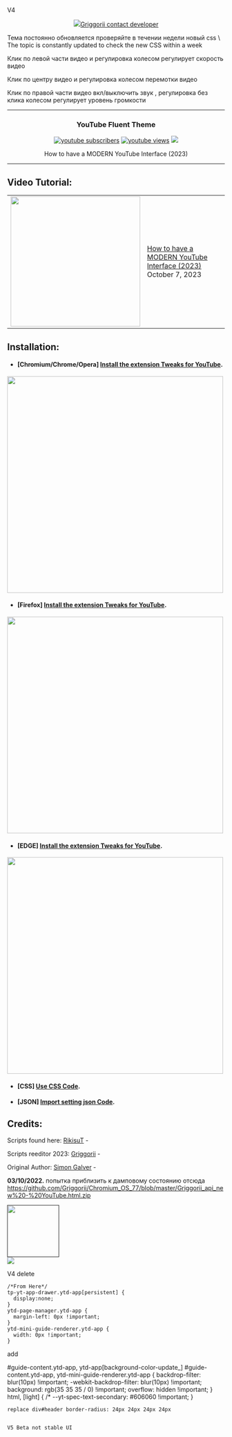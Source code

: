 V4

<p align="center">
    <a href="tel:+79998219183" class="phone-header"><img src="https://lh3.googleusercontent.com/oyM26LuCk6GRBawUiahBuepAmSz6tRfNedirN8mutzY9Iem-RWpgycyVDAmj8-DgEvvsgrprpmQrXaKORj7J07zFev4=w128-h128-e365-rj-sc0x00ffffff">Griggorii contact developer</a>
            </div>
  </p>
</p>

<dialog id="voice-overlay-dialog" class="overlay-dialog">
    <div id="voice-overlay" class="overlay-hidden">
      <button id="voice-close-button" class="close-button">&times;</button>
      <div id="voice-outer" class="outer">
        <div class="inner-container">
          <div id="voice-button-container" class="button-container">
            <!-- The audio level animation. -->
            <span id="voice-level" class="level"></span>
            <!-- The microphone button. -->
            <span id="voice-button" class="button">
              <!-- The microphone icon (in CSS). -->
              <div class="microphone">
                <span class="receiver"></span>
                <div class="wrapper">
                  <span class="stem"></span>
                  <span class="shell"></span>
                </div>
              </div>
            </span>
          </div>
          <div id="text-container" aria-live="polite">
            <!-- Low confidence text underneath high confidence text. -->
            <span id="voice-text-i" class="voice-text"></span>
            <!-- High confidence text on top of low confidence text. -->
            <span id="voice-text-f" class="voice-text"></span>
          </div>
        </div>
      </div>
    </div>
  </dialog>
  <div id="screen-reader-announcer" role="status" aria-live="polite"></div>


Тема постоянно обновляется проверяйте в течении недели новый css \ The topic is constantly updated to check the new CSS within a week

Клик по левой части видео и регулировка колесом регулирует скорость видео

Клик по центру видео и регулировка колесом перемотки видео

Клик по правой части видео вкл/выключить звук , регулировка без клика колесом регулирует уровень громкости

---

<h3 align="center">YouTube Fluent Theme</h3>

<p align="center">
    <a href="https://www.youtube.com/channel/UC6WtVfU5gi2CQ4ionzbz1CQ?sub_confirmation=1">
      <img alt="youtube subscribers" title="Subscribe to griggorii editor YouTube channel" src="https://github-readme-youtube-stats.herokuapp.com/subscribers/index.php?id=UCbfGHhyeHpKXF5rl1cRfvbg&key=AIzaSyDvBOxP4M5Ygutbku6_3whU2YR6xV9KKV8&style=for-the-badge&color=red&labelColor=ce4630&label=Subscribers"/></a>
    <a href="https://www.youtube.com/watch?v=wccwRTUtO_w">
      <img alt="youtube views" title="YouTube views" src="https://github-readme-youtube-stats.herokuapp.com/views/index.php?id=UCbfGHhyeHpKXF5rl1cRfvbg&key=AIzaSyDvBOxP4M5Ygutbku6_3whU2YR6xV9KKV8&label=View+Count&style=for-the-badge&color=blue&labelColor=0b689d"/></a>
  <a href="https://boosty.to/unix" alt="Dev Pro Tips Discussion & Support Server">
    <img src="https://img.shields.io/discord/836621542917275668?color=7289DA&labelColor=4a64bd&logo=discord&logoColor=white&style=for-the-badge"/></a>
  </p>
</p>
<p align="center"> How to have a MODERN YouTube Interface (2023)</p>

---

## Video Tutorial:
<table><tr><td><a href="https://youtu.be/zqmntu3Scl4"><img width="300px" src="https://i.ytimg.com/vi/zqmntu3Scl4/maxresdefault.jpg"></a></td>
<td><a href="https://youtu.be/zqmntu3Scl4">How to have a MODERN YouTube Interface (2023) </a><br/>October 7, 2023</td></tr></table>

## Installation:
 
- #### [Chromium/Chrome/Opera] **[Install the extension Tweaks for YouTube](https://chrome.google.com/webstore/detail/tweaks-for-youtube/ogkoifddpkoabehfemkolflcjhklmkge "Install the extension Tweaks for YouTube").**
<img width="500px" src="https://i.imgur.com/kYF2ESb.png"></a>

- #### [Firefox] **[Install the extension Tweaks for YouTube](https://addons.mozilla.org/en-US/firefox/addon/tweaks-for-youtube "Install the extension Tweaks for YouTube").**
<img width="500px" src="https://i.imgur.com/kYF2ESb.png"></a>

- #### [EDGE] **[Install the extension Tweaks for YouTube](https://microsoftedge.microsoft.com/addons/detail/tweaks-for-youtube/nnhifoobfibjmlkejadjmcdckkjbljcp "Install the extension Tweaks for YouTube").**
<img width="500px" src="https://i.imgur.com/kYF2ESb.png"></a>


- #### [CSS] **[Use CSS Code](https://github.com/Griggorii/YouTubeFluent/tree/main/theme "Use CSS Code").**

- #### [JSON] **[Import setting json Code](https://github.com/Griggorii/YouTubeFluent/tree/main/import_setting "Use JSON Code").**


## Credits:

Scripts found here:
[RikisuT](https://github.com/RikisuT/Youtube-Fluent-Theme "RikisuT") -

Scripts reeditor 2023:
[Griggorii](https://github.com/Griggorii/YouTubeFluent "Griggorii") -

Original Author:
[Simon Galver](https://userstyles.org/users/854680 "Simon Galver") - 


**03/10/2022.** попытка приблизить к дамповому состоянию отсюда https://github.com/Griggorii/Chromium_OS_77/blob/master/Griggorii_api_new%20-%20YouTube.html.zip

<a href="" onmouseover="document.getElementById('big_img').st yle.display = 'block'" onmouseout="document.getElementById('big_img').sty le.display = 'none'">
<img src="https://i.ytimg.com/vi/zqmntu3Scl4/maxresdefault.jpg" style="width: 120px;" border="0" /></div>
</a>
 
<div class="cont1">
<img class="image1" src="https://i.ytimg.com/vi/zqmntu3Scl4/maxresdefault.jpg">
</div>

<div class="grid-box">
  <div class="first-row">
    <div class="grid one">
      <img src="https://i.ytimg.com/vi/zqmntu3Scl4/maxresdefault/100x100" alt="" />
    </div>
    <div class="grid two">
      <img src="https://i.ytimg.com/vi/zqmntu3Scl4/maxresdefault/200x200" alt="" />
    </div>
  </div>

V4 delete 

    /*From Here*/
    tp-yt-app-drawer.ytd-app[persistent] {
      display:none;
    }
    ytd-page-manager.ytd-app {
      margin-left: 0px !important;
    }
    ytd-mini-guide-renderer.ytd-app {
      width: 0px !important;
    }
    
   add 
   
   #guide-content.ytd-app, ytd-app[background-color-update_] #guide-content.ytd-app, ytd-mini-guide-renderer.ytd-app {
    backdrop-filter: blur(10px) !important;
    -webkit-backdrop-filter: blur(10px) !important;
    background: rgb(35 35 35 / 0) !important;
    overflow: hidden !important;
    }
    html, [light] {
    /* --yt-spec-text-secondary: #606060 !important;
    }
    
    replace div#header border-radius: 24px 24px 24px 24px
    
    
    V5 Beta not stable UI
